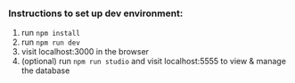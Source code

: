 ### Instructions to set up dev environment:
1. run `npm install`
2. run `npm run dev`
3. visit localhost:3000 in the browser
4. (optional) run `npm run studio` and visit localhost:5555 to view & manage the database

